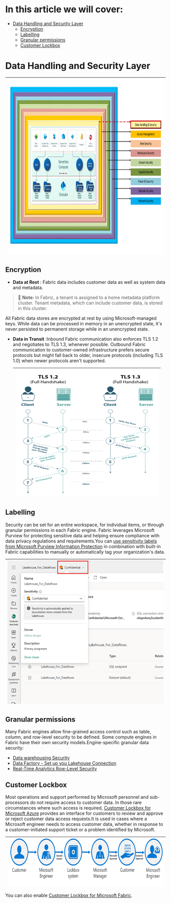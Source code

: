 # In this article we will cover:

* [Data Handling and Security Layer](#data-handling-and-security-layer)
  * [Encryption](#encryption)
  * [Labelling](#labelling)
  * [Granular permissions](#granular-permissions)
  * [Customer Lockbox](#customer-lockbox)

# Data Handling and Security Layer

|<img src='/Assests/Security/Media/DataLayer.PNG' width='1000' height='550'>|
| ----------- | 

## Encryption

* **Data at Rest** : Fabric data includes customer data as well as system data and metadata.

> :memo: **Note:** In Fabric, a tenant is assigned to a home metadata platform cluster. Tenant metadata, which can include customer data, is stored in this cluster.

All Fabric data stores are encrypted at rest by using Microsoft-managed keys. While data can be processed in memory in an unencrypted state, it's never persisted to permanent storage while in an unencrypted state.

* **Data in Transit** :Inbound Fabric communication also enforces TLS 1.2 and negotiates to TLS 1.3, whenever possible. Outbound Fabric communication to customer-owned infrastructure prefers secure protocols but might fall back to older, insecure protocols (including TLS 1.0) when newer protocols aren't supported.

    |<img src='/Assests/Security/Media/TLSHandshake.PNG' width='450' height='400'>|
    | ----------- |

## Labelling

Security can be set for an entire workspace, for individual items, or through granular permissions in each Fabric engine. Fabric leverages Microsoft Purview for protecting sensitive data and helping ensure compliance with data privacy regulations and requirements.You can [use sensitivity labels from Microsoft Purview Information Protection](https://learn.microsoft.com/fabric/get-started/apply-sensitivity-labels#apply-a-label) in combination with built-in Fabric capabilities to manually or automatically tag your organization's data.

|<img src='/Assests/Security/Media/SensitivityLabel.png' width='600' height='450'>|
| ----------- |

## Granular permissions

Many Fabric engines allow fine-grained access control such as table, column, and row-level security to be defined. Some compute engines in Fabric have their own security models.Engine-specific granular data security:

* [Data warehousing Security](https://learn.microsoft.com/fabric/data-warehouse/security)
* [Data Factory - Set up you Lakehouse Connection](https://learn.microsoft.com/fabric/data-factory/connector-lakehouse-overview)
* [Real-Time Analytics Row-Level Security](https://learn.microsoft.com/azure/data-explorer/kusto/management/row-level-security-policy)

## Customer Lockbox

Most operations and support performed by Microsoft personnel and sub-processors do not require access to customer data. In those rare circumstances where such access is required, [Customer Lockbox for Microsoft Azure](https://learn.microsoft.com/training/modules/m365-compliance-insider-manage-customer-lockbox/) provides an interface for customers to review and approve or reject customer data access requests.It is used in cases where a Microsoft engineer needs to access customer data, whether in response to a customer-initiated support ticket or a problem identified by Microsoft.

|<img src='/Assests/Security/Media/CustomerLockboxWorkflow.png' width='750' height='150'>|
| ----------- |

You can also enable [Customer Lockbox for Microsoft Fabric](https://learn.microsoft.com/fabric/security/security-lockbox#enable-customer-lockbox-for-microsoft-fabric). 